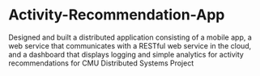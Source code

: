 # Activity-Recommendation-App
Designed and built a distributed application consisting of a mobile app, a web service that communicates with a RESTful web service in the cloud, and a dashboard that displays logging and simple analytics for activity recommendations for CMU Distributed Systems Project
